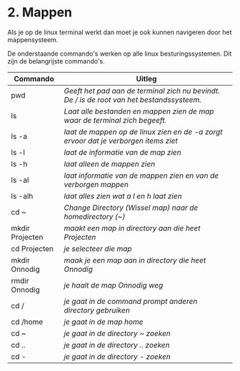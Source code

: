# 2. Mappen
Als je op de linux terminal werkt dan moet je ook kunnen navigeren door het mappensysteem.

De onderstaande commando's werken op alle linux besturingssystemen. Dit zijn de belangrijste commando's.

Commando | Uitleg
--- | ---
pwd | _Geeft het pad aan de terminal zich nu bevindt. De / is de root van het bestandssysteem._
ls | _Laat alle bestanden en mappen zien de map waar de terminal zich begeeft._
ls -a | _laat de mappen op de linux zien en de -a zorgt ervoor dat je verborgen items ziet_
ls -l | _laat de informatie van de map zien_
ls -h | _laat alleen de mappen zien_
ls -al | _laat informatie van de mappen zien en van de verborgen mappen_
ls -alh | _laat alles zien wat a l en h laat zien_
cd ~ | _Change Directory (Wissel map) naar de homedirectory (~)_
mkdir Projecten | _maakt een map in directory aan die heet Projecten_
cd Projecten | _je selecteer die map_
mkdir Onnodig | _maak je een map aan in directory die heet Onnodig_
rmdir Onnodig | _je haalt de map Onnodig weg_
cd / | _je gaat in de command prompt anderen directory gebruiken_
cd /home | _je gaat in de map home_
cd ~ | _je gaat in de directory ~ zoeken_
cd .. | _je gaat in de directory .. zoeken_
cd - | _je gaat in de directory - zoeken_